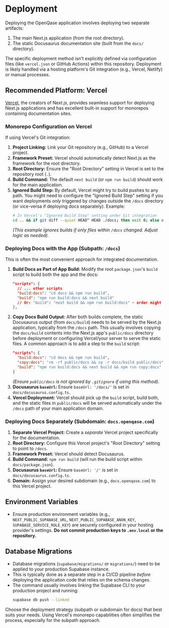 # Deployment

Deploying the OpenQase application involves deploying two separate artifacts:

1.  The main Next.js application (from the root directory).
2.  The static Docusaurus documentation site (built from the `docs/` directory).

The specific deployment method isn't explicitly defined via configuration files (like `vercel.json` or GitHub Actions) within this repository. Deployment is likely handled via a hosting platform's Git integration (e.g., Vercel, Netlify) or manual processes.

## Recommended Platform: Vercel

[Vercel](https://vercel.com/), the creators of Next.js, provides seamless support for deploying Next.js applications and has excellent built-in support for monorepos containing documentation sites.

### Monorepo Configuration on Vercel

If using Vercel's Git integration:

1.  **Project Linking:** Link your Git repository (e.g., GitHub) to a Vercel project.
2.  **Framework Preset:** Vercel should automatically detect Next.js as the framework for the root directory.
3.  **Root Directory:** Ensure the "Root Directory" setting in Vercel is set to the repository root (`.`).
4.  **Build Command:** The default `next build` (or `npm run build`) should work for the main application.
5.  **Ignored Build Step:** By default, Vercel might try to build pushes to any path. You might need to configure the "Ignored Build Step" setting if you want deployments *only* triggered by changes outside the `/docs` directory (or vice-versa if deploying docs separately). Example:
    ```bash
    # In Vercel's "Ignored Build Step" setting under Git integration
    cd .. && if git diff --quiet HEAD^ HEAD ./docs; then exit 0; else exit 1; fi
    ```
    *(This example ignores builds if *only* files within `/docs` changed. Adjust logic as needed).*

### Deploying Docs with the App (Subpath: `/docs`)

This is often the most convenient approach for integrated documentation.

1.  **Build Docs as Part of App Build:** Modify the root `package.json`'s `build` script to build both the app and the docs:
    ```json
    "scripts": {
      // ... other scripts
      "build:docs": "cd docs && npm run build",
      "build": "npm run build:docs && next build"
      // Or: "build": "next build && npm run build:docs" - order might matter
    },
    ```
2.  **Copy Docs Build Output:** After both builds complete, the static Docusaurus output (from `docs/build`) needs to be served by the Next.js application, typically from the `/docs` path. This usually involves copying the `docs/build` contents into the Next.js app's `public/docs` directory before deployment or configuring Vercel/your server to serve the static files. A common approach is to add a step to the `build` script:
    ```json
    "scripts": {
      "build:docs": "cd docs && npm run build",
      "copy:docs": "rm -rf public/docs && cp -r docs/build public/docs",
      "build": "npm run build:docs && next build && npm run copy:docs"
    }
    ```
    *(Ensure `public/docs` is not ignored by `.gitignore` if using this method).*
3.  **Docusaurus `baseUrl`:** Ensure `baseUrl: '/docs/'` is set in `docs/docusaurus.config.ts`.
4.  **Vercel Deployment:** Vercel should pick up the `build` script, build both, and the static files in `public/docs` will be served automatically under the `/docs` path of your main application domain.

### Deploying Docs Separately (Subdomain: `docs.openqase.com`)

1.  **Separate Vercel Project:** Create a *separate* Vercel project specifically for the documentation.
2.  **Root Directory:** Configure this Vercel project's "Root Directory" setting to point to `/docs`.
3.  **Framework Preset:** Vercel should detect Docusaurus.
4.  **Build Command:** `npm run build` (will run the build script within `docs/package.json`).
5.  **Docusaurus `baseUrl`:** Ensure `baseUrl: '/'` is set in `docs/docusaurus.config.ts`.
6.  **Domain:** Assign your desired subdomain (e.g., `docs.openqase.com`) to this Vercel project.

## Environment Variables

*   Ensure production environment variables (e.g., `NEXT_PUBLIC_SUPABASE_URL`, `NEXT_PUBLIC_SUPABASE_ANON_KEY`, `SUPABASE_SERVICE_ROLE_KEY`) are securely configured in your hosting provider's settings. **Do not commit production keys to `.env.local` or the repository.**

## Database Migrations

*   Database migrations (`supabase/migrations/` or `migrations/`) need to be applied to your production Supabase instance.
*   This is typically done as a separate step in a CI/CD pipeline *before* deploying the application code that relies on the schema changes.
*   The command usually involves linking the Supabase CLI to your production project and running:
    ```bash
    supabase db push --linked
    ```

Choose the deployment strategy (subpath or subdomain for docs) that best suits your needs. Using Vercel's monorepo capabilities often simplifies the process, especially for the subpath approach. 